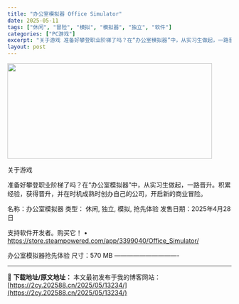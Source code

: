 ```yaml
---
title: "办公室模拟器 Office Simulator"
date: 2025-05-11
tags: ["休闲", "冒险", "模拟", "模拟器", "独立", "软件"]
categories: ["PC游戏"]
excerpt: "关于游戏 准备好攀登职业阶梯了吗？在“办公室模拟器”中，从实习生做起，一路晋升。积累经验，获得晋升，并在时机成熟时创办自己的公司，开启新的商业冒险。 名称：办公室模拟器 类型： 休闲, 独立, 模拟, 抢先体验 发售日期：2025年4月28日 支持软件开发者。购买它！ • https://store&hellip;"
layout: post
---
```


<img class="aligncenter size-full wp-image-13222" src="https://2cy.202588.cn/wp-content/uploads/2025/05/2025051017533361.webp" alt="" width="460" height="215" />

关于游戏

准备好攀登职业阶梯了吗？在“办公室模拟器”中，从实习生做起，一路晋升。积累经验，获得晋升，并在时机成熟时创办自己的公司，开启新的商业冒险。

名称：办公室模拟器
类型： 休闲, 独立, 模拟, 抢先体验
发售日期：2025年4月28日

支持软件开发者。购买它！
• https://store.steampowered.com/app/3399040/Office_Simulator/

办公室模拟器抢先体验
尺寸：570 MB
——————————-

---
📖 **下载地址/原文地址：** 本文最初发布于我的博客网站：[https://2cy.202588.cn/2025/05/13234/](https://2cy.202588.cn/2025/05/13234/)
